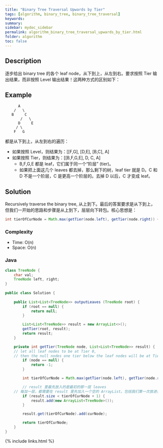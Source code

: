 ```yaml
---
title: "Binary Tree Traversal Upwards by Tier"
tags: [algorithm, binary_tree, binary_tree_traversal]
keywords:
summary:
sidebar: mydoc_sidebar
permalink: algorithm_binary_tree_traversal_upwards_by_tier.html
folder: algorithm
toc: false
---
```


## Description
逐步给出 binary tree 的各个 leaf node，从下到上，从左到右。要求按照 Tier 输出结果，而非按照 Level 输出结果！这两种方式的区别如下：

## Example
```
      A
    /   \
   B     C
       /   \
      D     E
     / \
    F   G
```
都是从下到上，从左到右的遍历：
* 如果按照 Level，则结果为：[[F,G], [D,E], [B,C], A]
* 如果按照 Tier，则结果为：[[B,F,G,E], D, C, A]
  * B,F,G,E 都是 leaf，它们属于同一个“阶层” (tier)。
  * 如果把上面这几个 leaves 都去掉，那么剩下的树，leaf tier 就是 D。C 和 D 不是一个阶层，C 是更高一个阶层的。去掉 D 以后，C 才变成 leaf。


  
## Solution
Recursively traverse the binary tree, 从上到下。最后的答案要求是从下到上，但我们一开始的思路和步骤是从上到下，层层向下转包。核心思想是：
```java
int tierOfCurNode = Math.max(getTier(node.left), getTier(node.right)) + 1;
```

### Complexity
* Time: O(n)
* Space: O(n)

### Java
```java
class TreeNode {
    char val;
    TreeNode left, right;
}
 
public class Solution {
	
    public List<List<TreeNode>> outputLeaves (TreeNode root) {
        if (root == null) {
            return null;
        }

        List<List<TreeNode>> result = new ArrayList<>();		
        getTier(root, result);
        return result;
    }

    private int getTier(TreeNode node, List<List<TreeNode>> result) {
	// let all leaf nodes to be at Tier 0,
	// then the null nodes one tier below the leaf nodes will be at Tier -1
        if (node == null) {
            return -1;
        }

        int tierOfCurNode = Math.max(getTier(node.left), getTier(node.right)) + 1;

        // result 里最先放入的是最初的那一层 leaves
	// 每加一层，都需要在 result 里先加入一个空的 ArrayList。包括我们第一次放进去最初的那一层leaves的时候
        if (result.size < tierOfCurNode + 1) {
            result.add(new ArrayList<TreeNode>());
        }

        result.get(tierOfCurNode).add(curNode);

        return tierOfCurNode;
    }
}
```


{% include links.html %}
